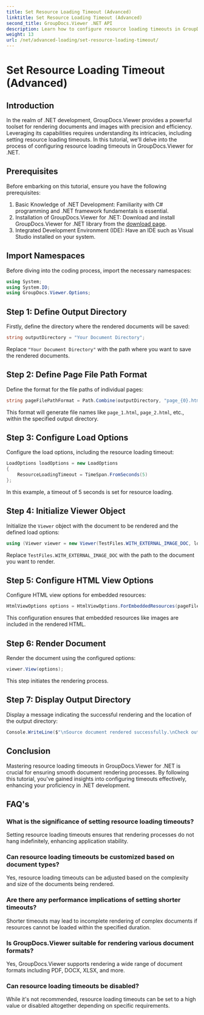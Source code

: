 ```yaml
---
title: Set Resource Loading Timeout (Advanced)
linktitle: Set Resource Loading Timeout (Advanced)
second_title: GroupDocs.Viewer .NET API
description: Learn how to configure resource loading timeouts in GroupDocs.Viewer for .NET efficiently. Master document rendering with precision and stability.
weight: 13
url: /net/advanced-loading/set-resource-loading-timeout/
---
```


# Set Resource Loading Timeout (Advanced)

## Introduction
In the realm of .NET development, GroupDocs.Viewer provides a powerful toolset for rendering documents and images with precision and efficiency. Leveraging its capabilities requires understanding its intricacies, including setting resource loading timeouts. In this tutorial, we'll delve into the process of configuring resource loading timeouts in GroupDocs.Viewer for .NET.
## Prerequisites
Before embarking on this tutorial, ensure you have the following prerequisites:
1. Basic Knowledge of .NET Development: Familiarity with C# programming and .NET framework fundamentals is essential.
2. Installation of GroupDocs.Viewer for .NET: Download and install GroupDocs.Viewer for .NET library from the [download page](https://releases.groupdocs.com/viewer/net/).
3. Integrated Development Environment (IDE): Have an IDE such as Visual Studio installed on your system.

## Import Namespaces
Before diving into the coding process, import the necessary namespaces:
```csharp
using System;
using System.IO;
using GroupDocs.Viewer.Options;
```

## Step 1: Define Output Directory
Firstly, define the directory where the rendered documents will be saved:
```csharp
string outputDirectory = "Your Document Directory";
```
Replace `"Your Document Directory"` with the path where you want to save the rendered documents.
## Step 2: Define Page File Path Format
Define the format for the file paths of individual pages:
```csharp
string pageFilePathFormat = Path.Combine(outputDirectory, "page_{0}.html");
```
This format will generate file names like `page_1.html`, `page_2.html`, etc., within the specified output directory.
## Step 3: Configure Load Options
Configure the load options, including the resource loading timeout:
```csharp
LoadOptions loadOptions = new LoadOptions
{
    ResourceLoadingTimeout = TimeSpan.FromSeconds(5)
};
```
In this example, a timeout of 5 seconds is set for resource loading.
## Step 4: Initialize Viewer Object
Initialize the `Viewer` object with the document to be rendered and the defined load options:
```csharp
using (Viewer viewer = new Viewer(TestFiles.WITH_EXTERNAL_IMAGE_DOC, loadOptions))
```
Replace `TestFiles.WITH_EXTERNAL_IMAGE_DOC` with the path to the document you want to render.
## Step 5: Configure HTML View Options
Configure HTML view options for embedded resources:
```csharp
HtmlViewOptions options = HtmlViewOptions.ForEmbeddedResources(pageFilePathFormat);
```
This configuration ensures that embedded resources like images are included in the rendered HTML.
## Step 6: Render Document
Render the document using the configured options:
```csharp
viewer.View(options);
```
This step initiates the rendering process.
## Step 7: Display Output Directory
Display a message indicating the successful rendering and the location of the output directory:
```csharp
Console.WriteLine($"\nSource document rendered successfully.\nCheck output in {outputDirectory}.");
```

## Conclusion
Mastering resource loading timeouts in GroupDocs.Viewer for .NET is crucial for ensuring smooth document rendering processes. By following this tutorial, you've gained insights into configuring timeouts effectively, enhancing your proficiency in .NET development.
## FAQ's
### What is the significance of setting resource loading timeouts?
Setting resource loading timeouts ensures that rendering processes do not hang indefinitely, enhancing application stability.
### Can resource loading timeouts be customized based on document types?
Yes, resource loading timeouts can be adjusted based on the complexity and size of the documents being rendered.
### Are there any performance implications of setting shorter timeouts?
Shorter timeouts may lead to incomplete rendering of complex documents if resources cannot be loaded within the specified duration.
### Is GroupDocs.Viewer suitable for rendering various document formats?
Yes, GroupDocs.Viewer supports rendering a wide range of document formats including PDF, DOCX, XLSX, and more.
### Can resource loading timeouts be disabled?
While it's not recommended, resource loading timeouts can be set to a high value or disabled altogether depending on specific requirements.
